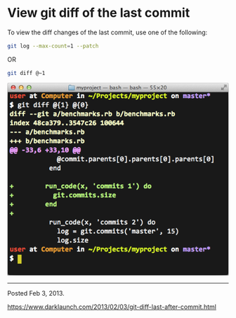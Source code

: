 # View git diff of the last commit

To view the diff changes of the last commit, use one of the following:

```bash
git log --max-count=1 --patch
```

OR

```bash
git diff @~1
```

<img alt="" src="/img/uploads/2013-02/git-diff-last.png" />

---

Posted Feb 3, 2013.

https://www.darklaunch.com/2013/02/03/git-diff-last-after-commit.html